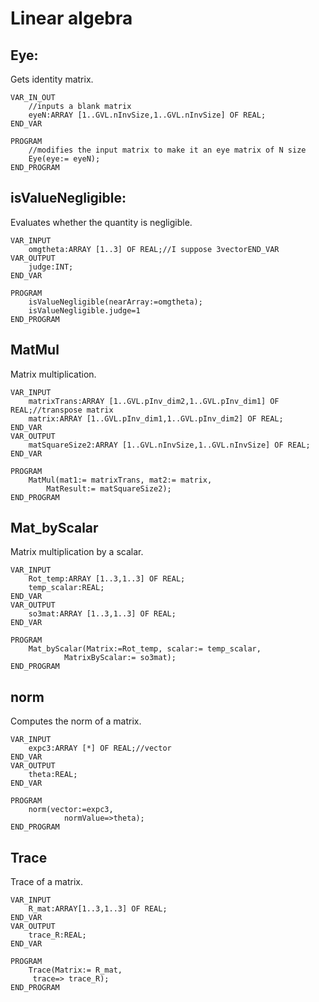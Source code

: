 # Linear algebra

## Eye:
Gets identity matrix.
```
VAR_IN_OUT
    //inputs a blank matrix
	eyeN:ARRAY [1..GVL.nInvSize,1..GVL.nInvSize] OF REAL;
END_VAR

PROGRAM
    //modifies the input matrix to make it an eye matrix of N size
    Eye(eye:= eyeN);
END_PROGRAM
```

## isValueNegligible:
Evaluates whether the quantity is negligible.
```
VAR_INPUT
    omgtheta:ARRAY [1..3] OF REAL;//I suppose 3vectorEND_VAR
VAR_OUTPUT
	judge:INT;
END_VAR

PROGRAM
    isValueNegligible(nearArray:=omgtheta);
    isValueNegligible.judge=1
END_PROGRAM
```

## MatMul
Matrix multiplication.
```
VAR_INPUT
    matrixTrans:ARRAY [1..GVL.pInv_dim2,1..GVL.pInv_dim1] OF REAL;//transpose matrix
    matrix:ARRAY [1..GVL.pInv_dim1,1..GVL.pInv_dim2] OF REAL;
END_VAR
VAR_OUTPUT
    matSquareSize2:ARRAY [1..GVL.nInvSize,1..GVL.nInvSize] OF REAL;
END_VAR

PROGRAM
    MatMul(mat1:= matrixTrans, mat2:= matrix, 
        MatResult:= matSquareSize2);
END_PROGRAM
```

## Mat_byScalar
Matrix multiplication by a scalar.
```
VAR_INPUT
    Rot_temp:ARRAY [1..3,1..3] OF REAL;
    temp_scalar:REAL;
END_VAR
VAR_OUTPUT
    so3mat:ARRAY [1..3,1..3] OF REAL;
END_VAR

PROGRAM
	Mat_byScalar(Matrix:=Rot_temp, scalar:= temp_scalar, 
			MatrixByScalar:= so3mat);
END_PROGRAM
```

## norm
Computes the norm of a matrix.
```
VAR_INPUT
    expc3:ARRAY [*] OF REAL;//vector
END_VAR
VAR_OUTPUT
    theta:REAL;
END_VAR

PROGRAM
    norm(vector:=expc3,
            normValue=>theta);
END_PROGRAM
```

## Trace
Trace of a matrix.
```
VAR_INPUT
    R_mat:ARRAY[1..3,1..3] OF REAL;
END_VAR
VAR_OUTPUT
    trace_R:REAL;
END_VAR

PROGRAM
	Trace(Matrix:= R_mat,
	 trace=> trace_R);
END_PROGRAM
```
